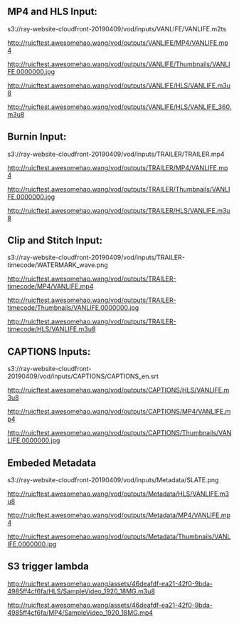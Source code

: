 ## MP4 and HLS Input: 

s3://ray-website-cloudfront-20190409/vod/inputs/VANLIFE/VANLIFE.m2ts

http://ruicftest.awesomehao.wang/vod/outputs/VANLIFE/MP4/VANLIFE.mp4

http://ruicftest.awesomehao.wang/vod/outputs/VANLIFE/Thumbnails/VANLIFE.0000000.jpg

http://ruicftest.awesomehao.wang/vod/outputs/VANLIFE/HLS/VANLIFE.m3u8

http://ruicftest.awesomehao.wang/vod/outputs/VANLIFE/HLS/VANLIFE_360.m3u8

## Burnin Input:

s3://ray-website-cloudfront-20190409/vod/inputs/TRAILER/TRAILER.mp4

http://ruicftest.awesomehao.wang/vod/outputs/TRAILER/MP4/VANLIFE.mp4

http://ruicftest.awesomehao.wang/vod/outputs/TRAILER/Thumbnails/VANLIFE.0000000.jpg

http://ruicftest.awesomehao.wang/vod/outputs/TRAILER/HLS/VANLIFE.m3u8


## Clip and Stitch Input:

s3://ray-website-cloudfront-20190409/vod/inputs/TRAILER-timecode/WATERMARK_wave.png

http://ruicftest.awesomehao.wang/vod/outputs/TRAILER-timecode/MP4/VANLIFE.mp4

http://ruicftest.awesomehao.wang/vod/outputs/TRAILER-timecode/Thumbnails/VANLIFE.0000000.jpg

http://ruicftest.awesomehao.wang/vod/outputs/TRAILER-timecode/HLS/VANLIFE.m3u8


## CAPTIONS Inputs:

s3://ray-website-cloudfront-20190409/vod/inputs/CAPTIONS/CAPTIONS_en.srt

http://ruicftest.awesomehao.wang/vod/outputs/CAPTIONS/HLS/VANLIFE.m3u8

http://ruicftest.awesomehao.wang/vod/outputs/CAPTIONS/MP4/VANLIFE.mp4

http://ruicftest.awesomehao.wang/vod/outputs/CAPTIONS/Thumbnails/VANLIFE.0000000.jpg

## Embeded Metadata

s3://ray-website-cloudfront-20190409/vod/inputs/Metadata/SLATE.png

http://ruicftest.awesomehao.wang/vod/outputs/Metadata/HLS/VANLIFE.m3u8

http://ruicftest.awesomehao.wang/vod/outputs/Metadata/MP4/VANLIFE.mp4

http://ruicftest.awesomehao.wang/vod/outputs/Metadata/Thumbnails/VANLIFE.0000000.jpg

## S3 trigger lambda

http://ruicftest.awesomehao.wang/assets/46deafdf-ea21-42f0-9bda-4985ff4cf6fa/HLS/SampleVideo_1920_18MG.m3u8

http://ruicftest.awesomehao.wang/assets/46deafdf-ea21-42f0-9bda-4985ff4cf6fa/MP4/SampleVideo_1920_18MG.mp4